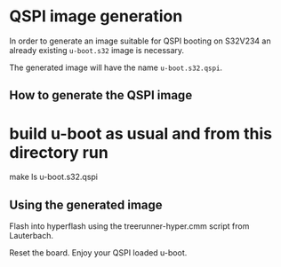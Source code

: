 QSPI image generation
=====================

In order to generate an image suitable for QSPI booting on S32V234 an already
existing `u-boot.s32` image is necessary.

The generated image will have the name `u-boot.s32.qspi`.

How to generate the QSPI image
------------------------------
# build u-boot as usual and from this directory run
make
ls u-boot.s32.qspi

Using the generated image
-------------------------

Flash into hyperflash using the treerunner-hyper.cmm script from Lauterbach.

Reset the board. Enjoy your QSPI loaded u-boot.
